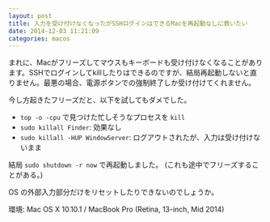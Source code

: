 ```yaml
---
layout: post
title: 入力を受け付けなくなったがSSHログインはできるMacを再起動なしに救いたい
date: 2014-12-03 11:21:09
categories: macos
---
```

<p>まれに、Macがフリーズしてマウスもキーボードも受け付けなくなることがあります。SSHでログインしてkillしたりはできるのですが、結局再起動しないと直りません。最悪の場合、電源ボタンでの強制終了しか受け付けてくれません。</p>

<p>今し方起きたフリーズだと、以下を試してもダメでした。</p>

<ul>
<li><code>top -o -cpu</code> で見つけた忙しそうなプロセスを <code>kill</code></li>
<li><code>sudo killall Finder</code>: 効果なし</li>
<li><code>sudo killall -HUP WindowServer</code>: ログアウトされたが、入力は受け付けないまま</li>
</ul>

<p>結局 <code>sudo shutdown -r now</code> で再起動しました。 (これも途中でフリーズすることがある。)</p>

<p>OS の外部入力部分だけをリセットしたりできないのでしょうか。</p>

<p>環境: Mac OS X 10.10.1 / MacBook Pro (Retina, 13-inch, Mid 2014)</p>
